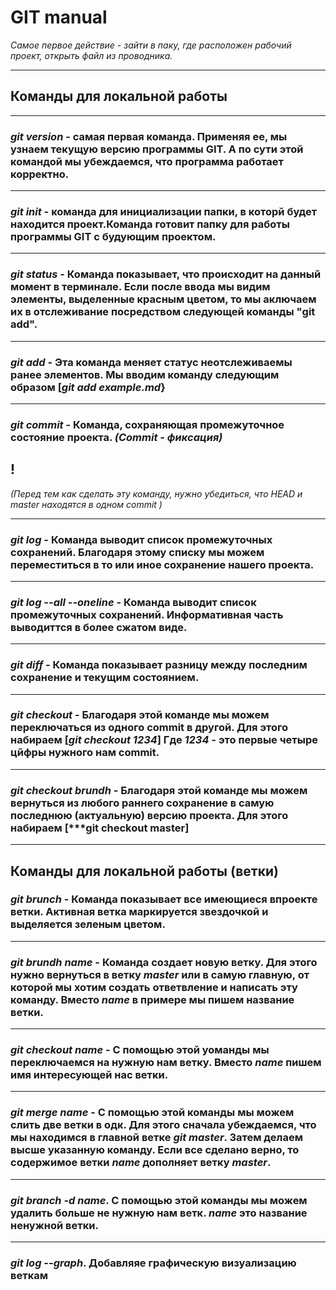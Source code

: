 # GIT manual
*Самое первое действие - зайти в паку, где расположен рабочий проект, открыть файл из проводника.*
___

## Команды для локальной работы 
********************************

### ***git version*** - самая первая команда. Применяя ее, мы узнаем текущую версию программы GIT. А по сути этой командой мы убеждаемся, что программа работает корректно.
___


### ***git init*** - команда для инициализации папки, в которй будет находится проект.Команда готовит папку для работы программы GIT с будующим проектом.
___

### ***git status*** - Команда показывает, что происходит на данный момент в терминале. Если после ввода мы видим элементы, выделенные красным цветом, то мы аключаем их в отслеживание посредством следующей команды "git add".
___
### ***git add*** - Эта команда меняет статус неотслеживаемы ранее элементов. Мы вводим команду следующим образом [***git add*** *example.md*} 
___
### ***git commit*** - Команда, сохраняющая промежуточное состояние проекта. *(Commit - фиксация)*
## !
*(Перед тем как сделать эту команду, нужно убедиться, что HEAD и master находятся в одном commit )*
____
### ***git log*** - Команда выводит список промежуточных сохранений. Благодаря этому списку мы можем переместиться в то или иное сохранение нашего проекта.
___
### ***git log --all --oneline*** - Команда выводит список промежуточных сохранений. Информативная часть выводиттся в более сжатом виде.
___
### ***git diff*** - Команда показывает разницу между последним сохранение и текущим состоянием.
___
### ***git checkout*** - Благодаря этой команде мы можем переключаться из одного commit в другой. Для этого набираем [***git checkout*** *1234*] Где *1234* - это первые четыре цйфры нужного нам commit.
___

### ***git checkout brundh*** - Благодаря этой команде мы можем вернуться из любого раннего сохранение в самую последнюю (актуальную) версию проекта. Для этого набираем [***git checkout master] 
___
## Команды для локальной работы (ветки)
### ***git  brunсh*** - Команда показывает все имеющиеся впроекте ветки. Активная ветка маркируется звездочкой и выделяется зеленым цветом.
___
### ***git  brundh name*** - Команда создает новую ветку. Для этого нужно вернуться в ветку *master* или в самую главную, от которой мы хотим создать ответвление и написать эту команду. Вместо *name* в примере мы пишем название ветки.
___

### ***git checkout name*** - C помощью этой уоманды мы переключаемся на нужную нам ветку. Вместо *name* пишем имя интересующей нас ветки.  
___
### ***git merge name*** - C помощью этой команды мы можем слить две ветки в одк. Для этого сначала убеждаемся, что мы находимся в главной ветке *git master*. Затем делаем высше указанную команду. Если все сделано верно, то содержимое ветки *name* дополняет ветку *master*.
___
### ***git branch -d name***. C помощью этой команды мы можем удалить больше не нужную нам ветк. *name* это название ненужной ветки.
---
### ***git log --graph***. Добавляяе графическую визуализацию веткам